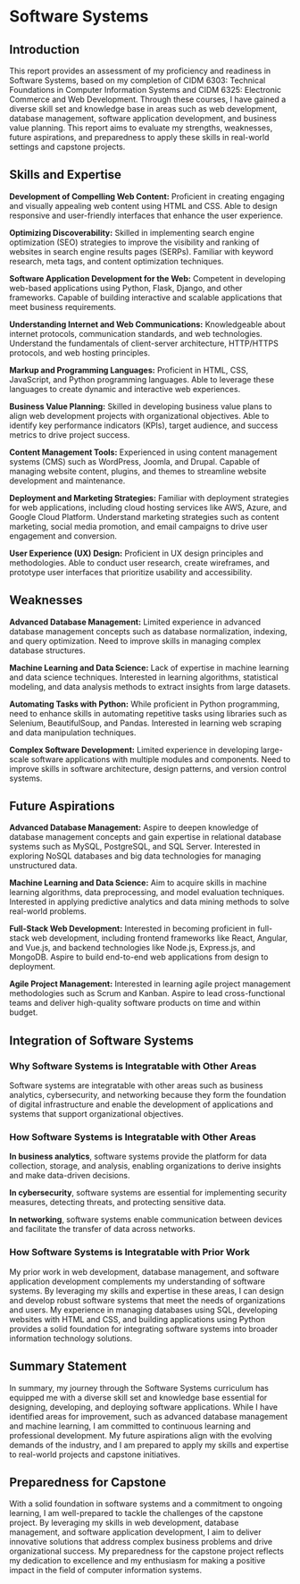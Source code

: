 # Software Systems


## Introduction

This report provides an assessment of my proficiency and readiness in Software Systems, based on my completion of CIDM 6303: Technical Foundations in Computer Information Systems and CIDM 6325: Electronic Commerce and Web Development. Through these courses, I have gained a diverse skill set and knowledge base in areas such as web development, database management, software application development, and business value planning. This report aims to evaluate my strengths, weaknesses, future aspirations, and preparedness to apply these skills in real-world settings and capstone projects.


## Skills and Expertise

**Development of Compelling Web Content:** Proficient in creating engaging and visually appealing web content using HTML and CSS. Able to design responsive and user-friendly interfaces that enhance the user experience.

**Optimizing Discoverability:** Skilled in implementing search engine optimization (SEO) strategies to improve the visibility and ranking of websites in search engine results pages (SERPs). Familiar with keyword research, meta tags, and content optimization techniques.

**Software Application Development for the Web:** Competent in developing web-based applications using Python, Flask, Django, and other frameworks. Capable of building interactive and scalable applications that meet business requirements.

**Understanding Internet and Web Communications:** Knowledgeable about internet protocols, communication standards, and web technologies. Understand the fundamentals of client-server architecture, HTTP/HTTPS protocols, and web hosting principles.

**Markup and Programming Languages:** Proficient in HTML, CSS, JavaScript, and Python programming languages. Able to leverage these languages to create dynamic and interactive web experiences.

**Business Value Planning:** Skilled in developing business value plans to align web development projects with organizational objectives. Able to identify key performance indicators (KPIs), target audience, and success metrics to drive project success.

**Content Management Tools:** Experienced in using content management systems (CMS) such as WordPress, Joomla, and Drupal. Capable of managing website content, plugins, and themes to streamline website development and maintenance.

**Deployment and Marketing Strategies:** Familiar with deployment strategies for web applications, including cloud hosting services like AWS, Azure, and Google Cloud Platform. Understand marketing strategies such as content marketing, social media promotion, and email campaigns to drive user engagement and conversion.

**User Experience (UX) Design:** Proficient in UX design principles and methodologies. Able to conduct user research, create wireframes, and prototype user interfaces that prioritize usability and accessibility.


## Weaknesses

**Advanced Database Management:** Limited experience in advanced database management concepts such as database normalization, indexing, and query optimization. Need to improve skills in managing complex database structures.

**Machine Learning and Data Science:** Lack of expertise in machine learning and data science techniques. Interested in learning algorithms, statistical modeling, and data analysis methods to extract insights from large datasets.

**Automating Tasks with Python:** While proficient in Python programming, need to enhance skills in automating repetitive tasks using libraries such as Selenium, BeautifulSoup, and Pandas. Interested in learning web scraping and data manipulation techniques.

**Complex Software Development:** Limited experience in developing large-scale software applications with multiple modules and components. Need to improve skills in software architecture, design patterns, and version control systems.


## Future Aspirations

**Advanced Database Management:** Aspire to deepen knowledge of database management concepts and gain expertise in relational database systems such as MySQL, PostgreSQL, and SQL Server. Interested in exploring NoSQL databases and big data technologies for managing unstructured data.

**Machine Learning and Data Science:** Aim to acquire skills in machine learning algorithms, data preprocessing, and model evaluation techniques. Interested in applying predictive analytics and data mining methods to solve real-world problems.

**Full-Stack Web Development:** Interested in becoming proficient in full-stack web development, including frontend frameworks like React, Angular, and Vue.js, and backend technologies like Node.js, Express.js, and MongoDB. Aspire to build end-to-end web applications from design to deployment.

**Agile Project Management:** Interested in learning agile project management methodologies such as Scrum and Kanban. Aspire to lead cross-functional teams and deliver high-quality software products on time and within budget.


## Integration of Software Systems

### Why Software Systems is Integratable with Other Areas

Software systems are integratable with other areas such as business analytics, cybersecurity, and networking because they form the foundation of digital infrastructure and enable the development of applications and systems that support organizational objectives.

### How Software Systems is Integratable with Other Areas

**In business analytics**, software systems provide the platform for data collection, storage, and analysis, enabling organizations to derive insights and make data-driven decisions. 

**In cybersecurity**, software systems are essential for implementing security measures, detecting threats, and protecting sensitive data. 

**In networking**, software systems enable communication between devices and facilitate the transfer of data across networks.


### How Software Systems is Integratable with Prior Work

My prior work in web development, database management, and software application development complements my understanding of software systems. By leveraging my skills and expertise in these areas, I can design and develop robust software systems that meet the needs of organizations and users. My experience in managing databases using SQL, developing websites with HTML and CSS, and building applications using Python provides a solid foundation for integrating software systems into broader information technology solutions.


## Summary Statement

In summary, my journey through the Software Systems curriculum has equipped me with a diverse skill set and knowledge base essential for designing, developing, and deploying software applications. While I have identified areas for improvement, such as advanced database management and machine learning, I am committed to continuous learning and professional development. My future aspirations align with the evolving demands of the industry, and I am prepared to apply my skills and expertise to real-world projects and capstone initiatives.


## Preparedness for Capstone

With a solid foundation in software systems and a commitment to ongoing learning, I am well-prepared to tackle the challenges of the capstone project. By leveraging my skills in web development, database management, and software application development, I aim to deliver innovative solutions that address complex business problems and drive organizational success. My preparedness for the capstone project reflects my dedication to excellence and my enthusiasm for making a positive impact in the field of computer information systems.